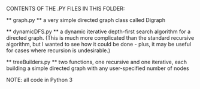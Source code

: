 CONTENTS OF THE .PY FILES IN THIS FOLDER:

** graph.py **
a very simple directed graph class called Digraph

** dynamicDFS.py **
a dynamic iterative depth-first search algorithm for a directed graph.
(This is much more complicated than the standard recursive algorithm,
but I wanted to see how it could be done - plus, it may be useful for
cases where recursion is undesirable.)

** treeBuilders.py **
two functions, one recursive and one iterative, each building a simple
directed graph with any user-specified number of nodes

NOTE: all code in Python 3
